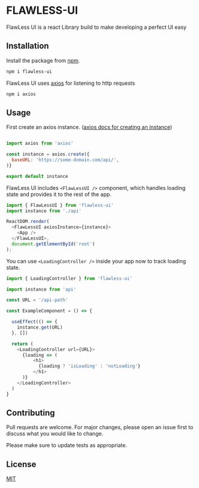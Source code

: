 # FLAWLESS-UI

FlawLess UI is a react Library build to make developing a perfect UI easy

## Installation

Install the package from [npm](https://www.npmjs.com/).

```bash
npm i flawless-ui
```

FlawLess UI uses [axios](https://www.npmjs.com/package/axios) for listening to http requests

```bash
npm i axios
```

## Usage

First create an axios instance. ([axios docs for creating an instance](https://www.npmjs.com/package/axios#creating-an-instance))

```javascript

import axios from 'axios'

const instance = axios.create({
  baseURL: 'https://some-domain.com/api/',
)}

export default instance
```

FlawLess UI includes ```<FlawLessUI />``` component, which handles loading state and provides it to the rest of the app.

```javascript
import { FlawLessUI } from 'flawless-ui'
import instance from './api'

ReactDOM.render(
  <FlawLessUI axiosInstance={instance}>
    <App />
  </FlawLessUI>,
  document.getElementById('root')
);
```

You can use ```<LoadingController />``` inside your app now to track loading state.

```javascript
import { LoadingController } from 'flawless-ui'

import instance from 'api'

const URL = '/api-path'

const ExampleComponent = () => {

  useEffect(() => {
    instance.get(URL)
  }, [])

  return (
    <LoadingController url={URL}>
      {loading => (
          <h1>
            {loading ? 'isLoading' : 'notLoading'}
          </h1>
      )}
    </LoadingController>
  )
}
```

## Contributing
Pull requests are welcome. For major changes, please open an issue first to discuss what you would like to change.

Please make sure to update tests as appropriate.

## License
[MIT](https://choosealicense.com/licenses/mit/)

